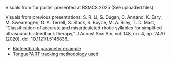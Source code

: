 Visuals from for poster presented at BSMCS 2025
(See uploaded files)

Visuals from previous presentations:
S. R. Li, S. Dugan, C. Annand, K. Eary, M. Swearengen, G. A. Terrell, S. Stack, S. Boyce, M. A. Riley, T. D. Mast, 
“Classification of accurate and misarticulated rhotic syllables for simplified ultrasound biofeedback therapy,” J Acoust Soc Am, vol. 148, no. 4, pp. 2470 (2020), 
doi: 10.1121/1.5146836.
- [Biofeedback parameter example](https://youtu.be/zMsMrBidUxA)
- [TonguePART tracking methodology used](https://youtu.be/1j29Yryv24c)

